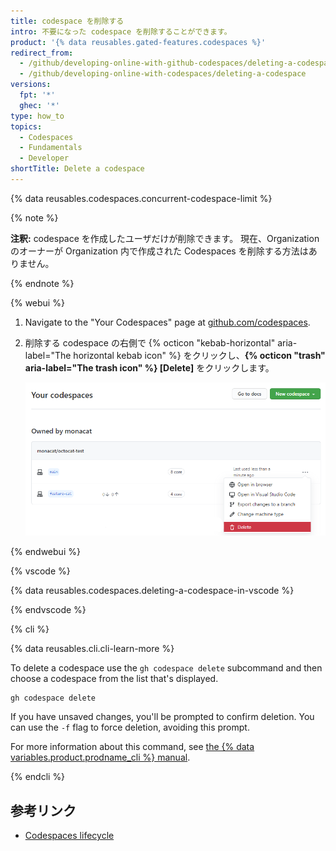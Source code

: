 ```yaml
---
title: codespace を削除する
intro: 不要になった codespace を削除することができます。
product: '{% data reusables.gated-features.codespaces %}'
redirect_from:
  - /github/developing-online-with-github-codespaces/deleting-a-codespace
  - /github/developing-online-with-codespaces/deleting-a-codespace
versions:
  fpt: '*'
  ghec: '*'
type: how_to
topics:
  - Codespaces
  - Fundamentals
  - Developer
shortTitle: Delete a codespace
---
```




{% data reusables.codespaces.concurrent-codespace-limit %}

{% note %}

**注釈:** codespace を作成したユーザだけが削除できます。 現在、Organization のオーナーが Organization 内で作成された Codespaces を削除する方法はありません。

{% endnote %}


{% webui %}

1. Navigate to the "Your Codespaces" page at [github.com/codespaces](https://github.com/codespaces).

2. 削除する codespace の右側で {% octicon "kebab-horizontal" aria-label="The horizontal kebab icon" %} をクリックし、**{% octicon "trash" aria-label="The trash icon" %} [Delete]** をクリックします。

   ![削除ボタン](/assets/images/help/codespaces/delete-codespace.png)

{% endwebui %}

{% vscode %}

{% data reusables.codespaces.deleting-a-codespace-in-vscode %}

{% endvscode %}


{% cli %}

{% data reusables.cli.cli-learn-more %}

To delete a codespace use the `gh codespace delete` subcommand and then choose a codespace from the list that's displayed.

```shell
gh codespace delete
```

If you have unsaved changes, you'll be prompted to confirm deletion. You can use the `-f` flag to force deletion, avoiding this prompt.

For more information about this command, see [the {% data variables.product.prodname_cli %} manual](https://cli.github.com/manual/gh_codespace_delete).

{% endcli %}

## 参考リンク
- [Codespaces lifecycle](/codespaces/developing-in-codespaces/codespaces-lifecycle)
